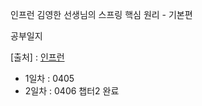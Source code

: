 인프런 김영한 선생님의 스프링 핵심 원리 - 기본편

공부일지

[출처] : [인프런](https://www.inflearn.com/course/%EC%8A%A4%ED%94%84%EB%A7%81-%ED%95%B5%EC%8B%AC-%EC%9B%90%EB%A6%AC-%EA%B8%B0%EB%B3%B8%ED%8E%B8/)

- 1일차 : 0405
- 2일차 : 0406 챕터2 완료